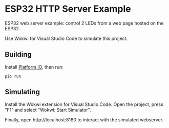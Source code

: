 # ESP32 HTTP Server Example

ESP32 web server example: control 2 LEDs from a web page hosted on the ESP32.

Use Wokwi for Visual Studio Code to simulate this project.

## Building

Install [Platform IO](https://platformio.org/), then run:

```
pio run
```

## Simulating

Install the Wokwi extension for Visual Studio Code. Open the project, press "F1" and select "Wokwi: Start Simulator".

Finally, open http://localhost:8180 to interact with the simulated webserver.
